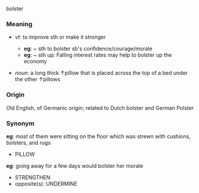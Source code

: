 bolster
### Meaning
+ _vt_: to improve sth or make it stronger
	+ __eg__: ~ sth to bolster sb's confidence/courage/morale
	+ __eg__:  ~ sth up: Falling interest rates may help to bolster up the economy

+ _noun_: a long thick ↑pillow that is placed across the top of a bed under the other ↑pillows
### Origin

Old English, of Germanic origin; related to Dutch bolster and German Polster

### Synonym

__eg__: most of them were sitting on the floor which was strewn with cushions, bolsters, and rugs

+ PILLOW

__eg__: going away for a few days would bolster her morale

+ STRENGTHEN
+ opposite(s): UNDERMINE


